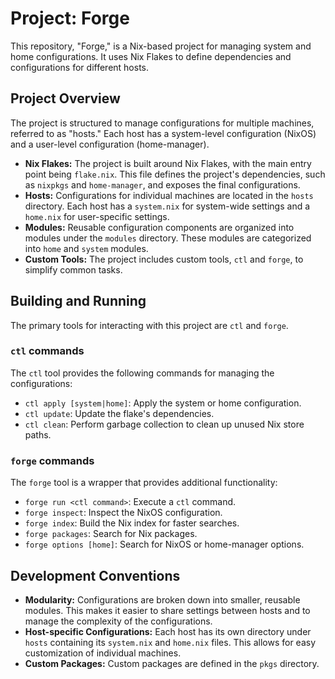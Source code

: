 # Project: Forge

This repository, "Forge," is a Nix-based project for managing system and home configurations. It uses Nix Flakes to define dependencies and configurations for different hosts.

## Project Overview

The project is structured to manage configurations for multiple machines, referred to as "hosts." Each host has a system-level configuration (NixOS) and a user-level configuration (home-manager).

- **Nix Flakes:** The project is built around Nix Flakes, with the main entry point being `flake.nix`. This file defines the project's dependencies, such as `nixpkgs` and `home-manager`, and exposes the final configurations.
- **Hosts:** Configurations for individual machines are located in the `hosts` directory. Each host has a `system.nix` for system-wide settings and a `home.nix` for user-specific settings.
- **Modules:** Reusable configuration components are organized into modules under the `modules` directory. These modules are categorized into `home` and `system` modules.
- **Custom Tools:** The project includes custom tools, `ctl` and `forge`, to simplify common tasks.

## Building and Running

The primary tools for interacting with this project are `ctl` and `forge`.

### `ctl` commands

The `ctl` tool provides the following commands for managing the configurations:

- `ctl apply [system|home]`: Apply the system or home configuration.
- `ctl update`: Update the flake's dependencies.
- `ctl clean`: Perform garbage collection to clean up unused Nix store paths.

### `forge` commands

The `forge` tool is a wrapper that provides additional functionality:

- `forge run <ctl command>`: Execute a `ctl` command.
- `forge inspect`: Inspect the NixOS configuration.
- `forge index`: Build the Nix index for faster searches.
- `forge packages`: Search for Nix packages.
- `forge options [home]`: Search for NixOS or home-manager options.

## Development Conventions

- **Modularity:** Configurations are broken down into smaller, reusable modules. This makes it easier to share settings between hosts and to manage the complexity of the configurations.
- **Host-specific Configurations:** Each host has its own directory under `hosts` containing its `system.nix` and `home.nix` files. This allows for easy customization of individual machines.
- **Custom Packages:** Custom packages are defined in the `pkgs` directory.

